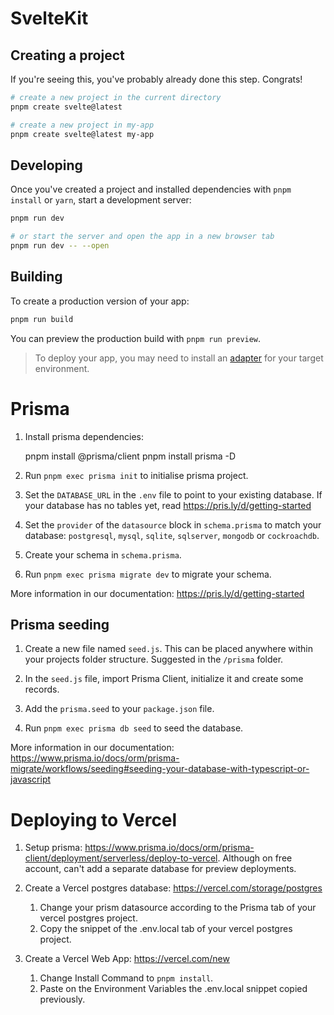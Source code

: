 # SvelteKit

## Creating a project

If you're seeing this, you've probably already done this step. Congrats!

```bash
# create a new project in the current directory
pnpm create svelte@latest

# create a new project in my-app
pnpm create svelte@latest my-app
```

## Developing

Once you've created a project and installed dependencies with `pnpm install` or `yarn`, start a development server:

```bash
pnpm run dev

# or start the server and open the app in a new browser tab
pnpm run dev -- --open
```

## Building

To create a production version of your app:

```bash
pnpm run build
```

You can preview the production build with `pnpm run preview`.

> To deploy your app, you may need to install an [adapter](https://kit.svelte.dev/docs/adapters) for your target environment.

# Prisma

1. Install prisma dependencies:

    pnpm install @prisma/client
    pnpm install prisma -D

2. Run `pnpm exec prisma init` to initialise prisma project.

3. Set the `DATABASE_URL` in the `.env` file to point to your existing database. If your database has no tables yet, read https://pris.ly/d/getting-started

4. Set the `provider` of the `datasource` block in `schema.prisma` to match your database: `postgresql`, `mysql`, `sqlite`, `sqlserver`, `mongodb` or `cockroachdb`.

5. Create your schema in `schema.prisma`.

6. Run `pnpm exec prisma migrate dev` to migrate your schema.

More information in our documentation:
https://pris.ly/d/getting-started

## Prisma seeding

1. Create a new file named `seed.js`. This can be placed anywhere within your projects folder structure. Suggested in the `/prisma` folder.

2. In the `seed.js` file, import Prisma Client, initialize it and create some records.

3. Add the `prisma.seed` to your `package.json` file.

4. Run `pnpm exec prisma db seed` to seed the database.

More information in our documentation:
https://www.prisma.io/docs/orm/prisma-migrate/workflows/seeding#seeding-your-database-with-typescript-or-javascript

# Deploying to Vercel

1. Setup prisma: https://www.prisma.io/docs/orm/prisma-client/deployment/serverless/deploy-to-vercel. Although on free account, can't add a separate database for preview deployments.

2. Create a Vercel postgres database: https://vercel.com/storage/postgres
    1. Change your prism datasource according to the Prisma tab of your vercel postgres project.
    2. Copy the snippet of the .env.local tab of your vercel postgres project.

3. Create a Vercel Web App: https://vercel.com/new
    1. Change Install Command to `pnpm install`.
    2. Paste on the Environment Variables the .env.local snippet copied previously.